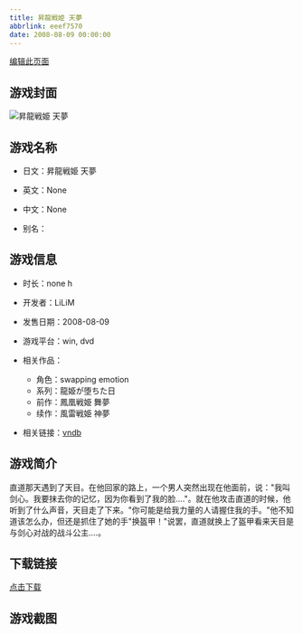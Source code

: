 ```yaml
---
title: 昇龍戦姫 天夢
abbrlink: eeef7570
date: 2008-08-09 00:00:00
---
```

[编辑此页面](https://github.com/ACG-3/ADV3-source/blob/main/source/_posts/%E9%A2%A8%E9%9B%B7%E6%88%A6%E5%A7%AB%20%E7%A5%9E%E5%A4%A2.md)

## 游戏封面

![昇龍戦姫 天夢](https://pan.timero.xyz/d/onedrive/img_lib_001/%E9%A2%A8%E9%9B%B7%E6%88%A6%E5%A7%AB%20%E7%A5%9E%E5%A4%A2_cover.avif)


## 游戏名称

- 日文：昇龍戦姫 天夢
- 英文：None
- 中文：None

- 别名：


## 游戏信息

- 时长：none h
- 开发者：LiLiM
- 发售日期：2008-08-09
- 游戏平台：win, dvd
- 相关作品：
   - 角色：swapping emotion
   - 系列：龍姫が堕ちた日
   - 前作：鳳凰戦姫 舞夢
   - 续作：風雷戦姫 神夢

- 相关链接：[vndb](https://vndb.org/v3052)


## 游戏简介

直道那天遇到了天目。在他回家的路上，一个男人突然出现在他面前，说："我叫剑心。我要抹去你的记忆，因为你看到了我的脸...."。就在他攻击直道的时候，他听到了什么声音，天目走了下来。"你可能是给我力量的人请握住我的手。"他不知道该怎么办，但还是抓住了她的手"换盔甲！"说罢，直道就换上了盔甲看来天目是与剑心对战的战斗公主....。




## 下载链接

[点击下载](https://pan.timero.xyz/onedrive/adv_lib_001/%E9%A2%A8%E9%9B%B7%E6%88%A6%E5%A7%AB%20%E7%A5%9E%E5%A4%A2)


## 游戏截图


